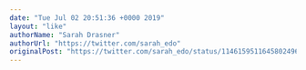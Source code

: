 ```yaml
---
date: "Tue Jul 02 20:51:36 +0000 2019"
layout: "like"
authorName: "Sarah Drasner"
authorUrl: "https://twitter.com/sarah_edo"
originalPost: "https://twitter.com/sarah_edo/status/1146159511645802496"
---
```

